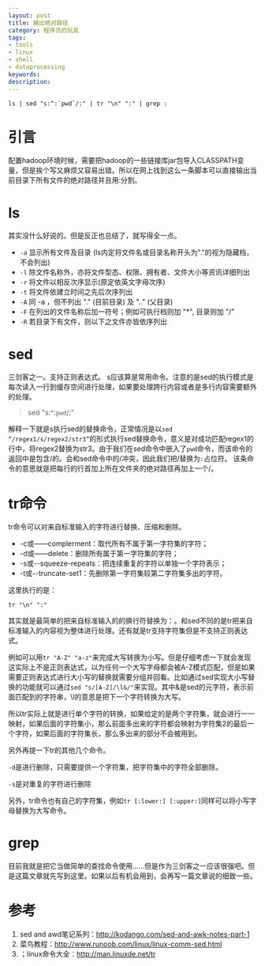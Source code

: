 ```yaml
---
layout: post
title: 输出绝对路径
category: 程序员的玩具
tags: 
- tools
- linux
- shell
- dataprocessing
keywords: 
description: 
---
```


```shell
ls | sed "s:^:`pwd`/:" | tr "\n" ":" | grep :
```

# 引言
配置hadoop环境时候，需要把hadoop的一些链接库jar包导入CLASSPATH变量，但是挨个写又麻烦又容易出错。所以在网上找到这么一条脚本可以直接输出当前目录下所有文件的绝对路径并且用:分割。

# ls
其实没什么好说的。但是反正也总结了，就写得全一点。
- `-a` 显示所有文件及目录 (ls内定将文件名或目录名称开头为"."的视为隐藏档，不会列出)
- `-l` 除文件名称外，亦将文件型态、权限、拥有者、文件大小等资讯详细列出
- `-r` 将文件以相反次序显示(原定依英文字母次序)
- `-t` 将文件依建立时间之先后次序列出
- `-A` 同 -a ，但不列出 "." (目前目录) 及 ".." (父目录)
- `-F` 在列出的文件名称后加一符号；例如可执行档则加 "*", 目录则加 "/"
- `-R` 若目录下有文件，则以下之文件亦皆依序列出

# sed
三剑客之一。支持正则表达式。
s应该算是常用命令。注意的是sed的执行模式是每次读入一行到缓存空间进行处理，如果要处理跨行内容或者是多行内容需要额外的处理。
> sed "s:^:`pwd`/:"

解释一下就是s执行sed的替换命令，正常情况是以`sed “/regex1/s/regex2/str3”`的形式执行sed替换命令，意义是对成功匹配regex1的行中，将regex2替换为str3。由于我们在sed命令中嵌入了`pwd`命令，而该命令的返回中是包含/的。会和sed命令中的/冲突，因此我们把/替换为`:`占位符。
该条命令的意思就是把每行的行首加上所在文件夹的绝对路径再加上一个/。

# tr命令
tr命令可以对来自标准输入的字符进行替换、压缩和删除。

- -c或——complerment：取代所有不属于第一字符集的字符； 
- -d或——delete：删除所有属于第一字符集的字符； 
- -s或--squeeze-repeats：把连续重复的字符以单独一个字符表示； 
- -t或--truncate-set1：先删除第一字符集较第二字符集多出的字符。

这里执行的是：
```shell
tr "\n" ":"
```

其实就是最简单的把来自标准输入的的换行符替换为：。和sed不同的是tr把来自标准输入的内容视为整体进行处理。还有就是tr支持字符集但是不支持正则表达式。

例如可以用`tr "A-Z" "a-z"`来完成大写转换为小写。但是仔细考虑一下就会发现这实际上不是正则表达式，以为任何一个大写字母都会被A-Z模式匹配，但是如果需要正则表达式进行大小写的替换就需要分组并回看。比如通过sed实现大小写替换的功能就可以通过`sed "s/[A-Z]/\l&/"`来实现。其中&是sed的元字符，表示前面匹配到的字符串，\l的意思是把下一个字符转换为大写。

所以tr实际上就是进行单个字符的转换，如果给定的是两个字符集，就会进行一一映射，如果后面的字符集小，那么前面多出来的字符都会映射为字符集2的最后一个字符，如果后面的字符集长，那么多出来的部分不会被用到。

另外再提一下tr的其他几个命令。

`-d`是进行删除，只需要提供一个字符集，把字符集中的字符全部删除。

`-s`是对重复的字符进行删除

另外，tr命令也有自己的字符集，例如`tr [:lower:] [:upper:]`同样可以将小写字母替换为大写命令。

# grep
目前我就是把它当做简单的查找命令使用......但是作为三剑客之一应该很强吧。但是这篇文章就先写到这里。如果以后有机会用到，会再写一篇文章说的细致一些。








# 参考
1. sed and awd笔记系列：http://kodango.com/sed-and-awk-notes-part-1
2. 菜鸟教程：http://www.runoob.com/linux/linux-comm-sed.html
3. ；linux命令大全：http://man.linuxde.net/tr
